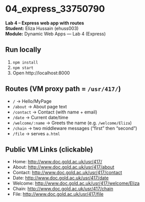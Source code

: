 # 04_express_33750790

**Lab 4 – Express web app with routes**  
**Student:** Eliza Hussain (ehuss003)  
**Module:** Dynamic Web Apps — Lab 4 (Express)

## Run locally
1. `npm install`
2. `npm start`
3. Open http://localhost:8000

## Routes (VM proxy path = `/usr/417/`)
- `/` → Hello/MyPage
- `/about` → About page text
- `/contact` → Contact (with name + email)
- `/date` → Current date/time
- `/welcome/:name` → Greets the name (e.g. `/welcome/Eliza`)
- `/chain` → two middleware messages (“first” then “second”)
- `/file` → serves `a.html`

## Public VM Links (clickable)
- Home:   http://www.doc.gold.ac.uk/usr/417/
- About:  http://www.doc.gold.ac.uk/usr/417/about
- Contact: http://www.doc.gold.ac.uk/usr/417/contact
- Date:   http://www.doc.gold.ac.uk/usr/417/date
- Welcome: http://www.doc.gold.ac.uk/usr/417/welcome/Eliza
- Chain:  http://www.doc.gold.ac.uk/usr/417/chain
- File:   http://www.doc.gold.ac.uk/usr/417/file
